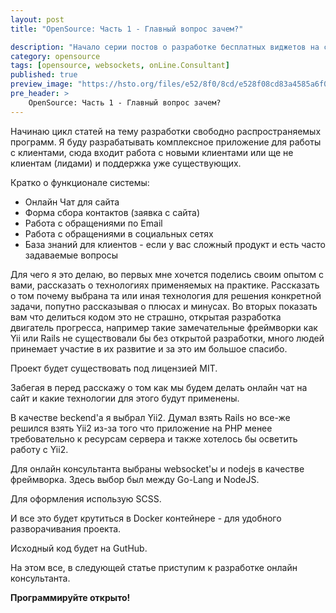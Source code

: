 ```yaml
---
layout: post
title: "OpenSource: Часть 1 - Главный вопрос зачем?"

description: "Начало серии постов о разработке бесплатных виджетов на сайт, этот пост посвящен цели этой серии постов"
category: opensource
tags: [opensource, websockets, onLine.Consultant]
published: true 
preview_image: "https://hsto.org/files/e52/8f0/8cd/e528f08cd83a4585a6f092776f535678.jpg"
pre_header: >
    OpenSource: Часть 1 - Главный вопрос зачем?
---
```


<!--more-->

Начинаю цикл статей на тему разработки свободно распространяемых программ. Я буду разрабатывать комплексное приложение
для работы с клиентами, сюда входит работа с новыми клиентами или ще не клиентам (лидами) и поддержка уже существующих.

Кратко о функционале системы:

 - Онлайн Чат для сайта
 - Форма сбора контактов (заявка с сайта)
 - Работа с обращениями по Email
 - Работа с обращениями в социальных сетях
 - База знаний для клиентов - если у вас сложный продукт и есть часто задаваемые вопросы
 
Для чего я это делаю, во первых мне хочется поделись своим опытом с вами, 
рассказать о технологиях применяемых на практике. Рассказать о том почему выбрана та или иная технология для решения 
конкретной задачи, попутно рассказывая о плюсах и минусах. Во вторых показать вам что делиться кодом это не страшно, 
открытая разработка двигатель прогресса, например такие замечательные фреймворки как Yii или Rails 
не существовали бы без открытой разработки, много людей принемает участие в их развитие и за это им большое спасибо.

Проект будет существовать под лицензией MIT.

Забегая в перед расскажу о том как мы будем делать онлайн чат на сайт и какие технологии для этого будут применены.

В качестве beckend'а я выбрал Yii2. Думал взять Rails но все-же решился взять Yii2 из-за того что приложение на PHP 
менее требовательно к ресурсам сервера и также хотелось бы осветить работу с Yii2. 

Для онлайн консультанта выбраны websocket'ы и nodejs в качестве фреймворка. Здесь выбор был между Go-Lang и NodeJS.

Для оформления использую SCSS.

И все это будет крутиться в Docker контейнере - для удобного разворачивания проекта.

Исходный код будет на GutHub.

На этом все, в следующей статье приступим к разработке онлайн консультанта.

**Программируйте открыто!**
